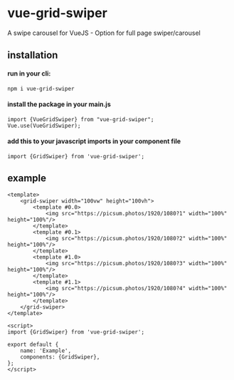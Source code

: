 # vue-grid-swiper
A swipe carousel for VueJS - Option for full page swiper/carousel

## installation

#### run in your cli:

```
npm i vue-grid-swiper
```

#### install the package in your main.js

```vue
import {VueGridSwiper} from "vue-grid-swiper";
Vue.use(VueGridSwiper);
```

#### add this to your javascript imports in your component file

```
import {GridSwiper} from 'vue-grid-swiper';
```



## example
```vue
<template>
    <grid-swiper width="100vw" height="100vh">
        <template #0.0>
            <img src="https://picsum.photos/1920/1080?1" width="100%" height="100%"/>
        </template>
        <template #0.1>
            <img src="https://picsum.photos/1920/1080?2" width="100%" height="100%"/>
        </template>
        <template #1.0>
            <img src="https://picsum.photos/1920/1080?3" width="100%" height="100%"/>
        </template>
        <template #1.1>
            <img src="https://picsum.photos/1920/1080?4" width="100%" height="100%"/>
        </template>
    </grid-swiper>
</template>

<script>
import {GridSwiper} from 'vue-grid-swiper';

export default {
    name: 'Example',
    components: {GridSwiper},
};
</script>

```
